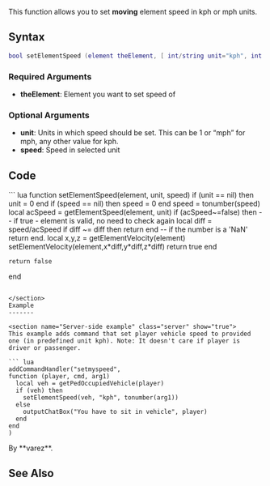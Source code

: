 This function allows you to set **moving** element speed in kph or mph units.

Syntax
------

``` lua
bool setElementSpeed (element theElement, [ int/string unit="kph", int speed=0 ])
```

### Required Arguments

-   **theElement**: Element you want to set speed of

### Optional Arguments

-   **unit**: Units in which speed should be set. This can be 1 or “mph” for mph, any other value for kph.
-   **speed**: Speed in selected unit

Code
----

<section name="Function source" class="both" show="true">
``` lua
function setElementSpeed(element, unit, speed)
    if (unit == nil) then unit = 0 end
    if (speed == nil) then speed = 0 end
    speed = tonumber(speed)
    local acSpeed = getElementSpeed(element, unit)
    if (acSpeed~=false) then -- if true - element is valid, no need to check again
        local diff = speed/acSpeed
        if diff ~= diff then return end -- if the number is a 'NaN' return end.
        local x,y,z = getElementVelocity(element)
        setElementVelocity(element,x*diff,y*diff,z*diff)
        return true
    end

    return false
end
```

</section>
Example
-------

<section name="Server-side example" class="server" show="true">
This example adds command that set player vehicle speed to provided one (in predefined unit kph). Note: It doesn't care if player is driver or passenger.

``` lua
addCommandHandler("setmyspeed",
function (player, cmd, arg1)
  local veh = getPedOccupiedVehicle(player)
  if (veh) then
    setElementSpeed(veh, "kph", tonumber(arg1))
  else
    outputChatBox("You have to sit in vehicle", player)
  end
end
)
```

</section>
By **varez**.

See Also
--------
